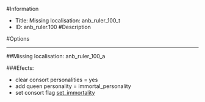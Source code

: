 #Information
 - Title: Missing localisation: anb_ruler_100_t
 - ID: anb_ruler.100
#Description

#Options

___
##Missing localisation: anb_ruler_100_a

###Efects:<ul><li>clear consort personalities = yes</li><li>add queen personality = immortal_personality</li><li>set consort flag [set_immortality](../flags/set_immortality.md)</li></ul>

